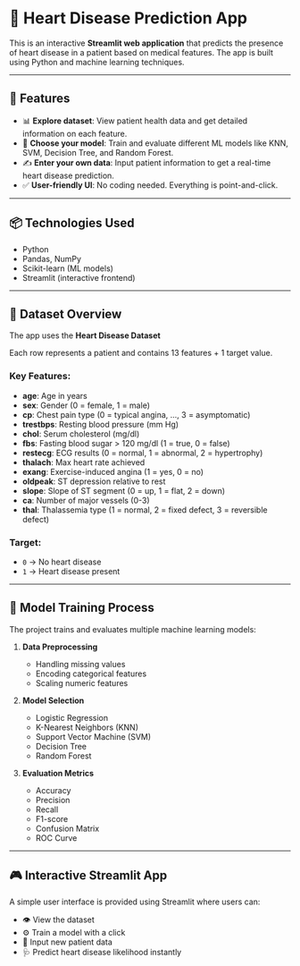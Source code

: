 # 💓 Heart Disease Prediction App

This is an interactive **Streamlit web application** that predicts the presence of heart disease in a patient based on medical features. The app is built using Python and machine learning techniques.

---

## 🚀 Features

- 📊 **Explore dataset**: View patient health data and get detailed information on each feature.
- 🧠 **Choose your model**: Train and evaluate different ML models like KNN, SVM, Decision Tree, and Random Forest.
- ✍️ **Enter your own data**: Input patient information to get a real-time heart disease prediction.
- ✅ **User-friendly UI**: No coding needed. Everything is point-and-click. 

---

## 📦 Technologies Used

- Python
- Pandas, NumPy
- Scikit-learn (ML models)
- Streamlit (interactive frontend)

---

## 📂 Dataset Overview

The app uses the **Heart Disease Dataset**

Each row represents a patient and contains 13 features + 1 target value.

### Key Features:
- **age**: Age in years
- **sex**: Gender (0 = female, 1 = male)
- **cp**: Chest pain type (0 = typical angina, ..., 3 = asymptomatic)
- **trestbps**: Resting blood pressure (mm Hg)
- **chol**: Serum cholesterol (mg/dl)
- **fbs**: Fasting blood sugar > 120 mg/dl (1 = true, 0 = false)
- **restecg**: ECG results (0 = normal, 1 = abnormal, 2 = hypertrophy)
- **thalach**: Max heart rate achieved
- **exang**: Exercise-induced angina (1 = yes, 0 = no)
- **oldpeak**: ST depression relative to rest
- **slope**: Slope of ST segment (0 = up, 1 = flat, 2 = down)
- **ca**: Number of major vessels (0-3)
- **thal**: Thalassemia type (1 = normal, 2 = fixed defect, 3 = reversible defect)

### Target:
- `0` → No heart disease  
- `1` → Heart disease present

---


## 🧠 Model Training Process

The project trains and evaluates multiple machine learning models:

1. **Data Preprocessing**
   - Handling missing values
   - Encoding categorical features
   - Scaling numeric features

2. **Model Selection**
   - Logistic Regression
   - K-Nearest Neighbors (KNN)
   - Support Vector Machine (SVM)
   - Decision Tree
   - Random Forest

3. **Evaluation Metrics**
   - Accuracy
   - Precision
   - Recall
   - F1-score
   - Confusion Matrix
   - ROC Curve

---

## 🎮 Interactive Streamlit App

A simple user interface is provided using Streamlit where users can:

- 👁️ View the dataset
- ⚙️ Train a model with a click
- 📝 Input new patient data
- 🩺 Predict heart disease likelihood instantly

